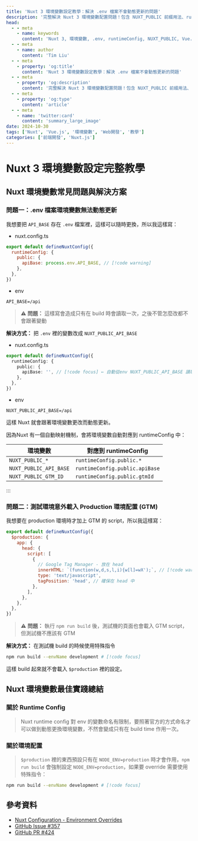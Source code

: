 ```yaml
---
title: 'Nuxt 3 環境變數設定教學：解決 .env 檔案不會動態更新的問題'
description: '完整解決 Nuxt 3 環境變數配置問題！包含 NUXT_PUBLIC 前綴用法、runtimeConfig 設定、production 環境配置等常見陷阱與解決方案。'
head:
  - - meta
    - name: keywords
      content: 'Nuxt 3, 環境變數, .env, runtimeConfig, NUXT_PUBLIC, Vue.js, 環境配置, production, development, GTM, Google Tag Manager'
  - - meta
    - name: author
      content: 'Tim Liu'
  - - meta
    - property: 'og:title'
      content: 'Nuxt 3 環境變數設定教學：解決 .env 檔案不會動態更新的問題'
  - - meta
    - property: 'og:description'
      content: '完整解決 Nuxt 3 環境變數配置問題！包含 NUXT_PUBLIC 前綴用法、runtimeConfig 設定、production 環境配置等常見陷阱與解決方案。'
  - - meta
    - property: 'og:type'
      content: 'article'
  - - meta
    - name: 'twitter:card'
      content: 'summary_large_image'
date: 2024-10-30
tags: ['Nuxt', 'Vue.js', '環境變數', 'Web開發', '教學']
categories: ['前端開發', 'Nuxt.js']
---
```


# Nuxt 3 環境變數設定完整教學

## Nuxt 環境變數常見問題與解決方案

### 問題一：.env 檔案環境變數無法動態更新

我想要把 `API_BASE` 存在 `.env` 檔案裡，這樣可以隨時更換，所以我這樣寫：
- nuxt.config.ts
```js
export default defineNuxtConfig({
  runtimeConfig: {
    public: {
      apiBase: process.env.API_BASE, // [!code warning]
    },
  },
})
```
- env
```env
API_BASE=/api
```
> ⚠️ **問題：** 這樣寫會造成只有在 build 時會讀取一次，之後不管怎麼改都不會跟著變動

**解決方式：** 把 `.env` 裡的變數改成 `NUXT_PUBLIC_API_BASE`
- nuxt.config.ts
```ts
export default defineNuxtConfig({
  runtimeConfig: {
    public: {
      apiBase: '', // [!code focus] ← 自動從env NUXT_PUBLIC_API_BASE 讀取
    },
  },
})
```
- env
```env
NUXT_PUBLIC_API_BASE=/api
```

這樣 Nuxt 就會跟著環境變數更改而動態更新。

因為Nuxt 有一個自動映射機制，會將環境變數自動對應到 runtimeConfig 中：

| 環境變數 | 對應到 runtimeConfig |
|---------|---------------------|
| `NUXT_PUBLIC_*` | `runtimeConfig.public.*` |
| `NUXT_PUBLIC_API_BASE` | `runtimeConfig.public.apiBase` |
| `NUXT_PUBLIC_GTM_ID` | `runtimeConfig.public.gtmId` |
:::

### 問題二：測試環境意外載入 Production 環境配置 (GTM)

我想要在 production 環境時才加上 GTM 的 script，所以我這樣寫：

```js
export default defineNuxtConfig({
  $production: {
    app: {
      head: {
        script: [
          {
            // Google Tag Manager - 放在 head
            innerHTML: `(function(w,d,s,l,i){w[l]=wX');`, // [!code warning]
            type: 'text/javascript',
            tagPosition: 'head', // 確保在 head 中
          },
        ],
      },
    },
  },
})
```

> ⚠️ **問題：** 執行 `npm run build` 後，測試機的頁面也會載入 GTM script，但測試機不應該有 GTM

**解決方式：** 在測試機 build 的時候使用特殊指令

```bash
npm run build --envName development # [!code focus]
```

這樣 build 起來就不會載入 `$production` 裡的設定。

## Nuxt 環境變數最佳實踐總結

### 關於 Runtime Config
> Nuxt runtime config 對 env 的變數命名有限制，要照著官方的方式命名才可以做到動態更換環境變數，不然會變成只有在 build time 作用一次。

### 關於環境配置
> `$production` 裡的東西預設只有在 `NODE_ENV=production` 時才會作用，`npm run build` 會強制設定 `NODE_ENV=production`，如果要 override 需要使用特殊指令：

```bash
npm run build --envName development # [!code focus]
```

## 參考資料

- [Nuxt Configuration - Environment Overrides](https://nuxt.com/docs/4.x/getting-started/configuration#environment-overrides)
- [GitHub Issue #357](https://github.com/nuxt/cli/issues/357)
- [GitHub PR #424](https://github.com/nuxt/cli/pull/424)

